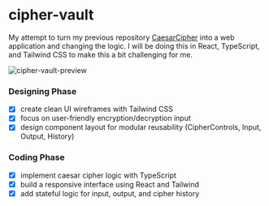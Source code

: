 # cipher-vault
My attempt to turn my previous repository [CaesarCipher](https://github.com/hmothershed/CaesarCipher) into a web application and changing the logic. I will be doing this in React, TypeScript, and Tailwind CSS to make this a bit challenging for me.

![cipher-vault-preview](https://github.com/user-attachments/assets/29d78433-ae0b-4d6b-8a96-03f80f348510)

### Designing Phase
- [x] create clean UI wireframes with Tailwind CSS
- [x] focus on user-friendly encryption/decryption input
- [x] design component layout for modular reusability (CipherControls, Input, Output, History)

### Coding Phase
- [x] implement caesar cipher logic with TypeScript
- [x] build a responsive interface using React and Tailwind
- [x] add stateful logic for input, output, and cipher history
